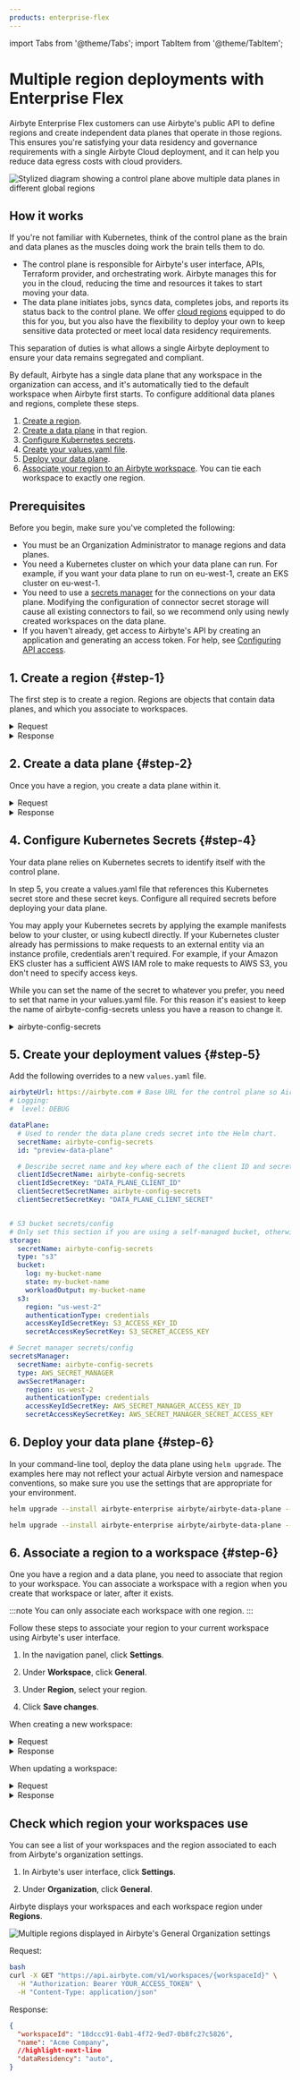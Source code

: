```yaml
---
products: enterprise-flex
---
```


import Tabs from '@theme/Tabs';
import TabItem from '@theme/TabItem';

# Multiple region deployments with Enterprise Flex

Airbyte Enterprise Flex customers can use Airbyte's public API to define regions and create independent data planes that operate in those regions. This ensures you're satisfying your data residency and governance requirements with a single Airbyte Cloud deployment, and it can help you reduce data egress costs with cloud providers.

![Stylized diagram showing a control plane above multiple data planes in different global regions](img/data-planes.png)

## How it works
If you're not familiar with Kubernetes, think of the control plane as the brain and data planes as the muscles doing work the brain tells them to do.

- The control plane is responsible for Airbyte's user interface, APIs, Terraform provider, and orchestrating work. Airbyte manages this for you in the cloud, reducing the time and resources it takes to start moving your data.
- The data plane initiates jobs, syncs data, completes jobs, and reports its status back to the control plane. We offer [cloud regions](https://docs.airbyte.com/platform/cloud/managing-airbyte-cloud/manage-data-residency) equipped to do this for you, but you also have the flexibility to deploy your own to keep sensitive data protected or meet local data residency requirements. 

This separation of duties is what allows a single Airbyte deployment to ensure your data remains segregated and compliant.

By default, Airbyte has a single data plane that any workspace in the organization can access, and it's automatically tied to the default workspace when Airbyte first starts. To configure additional data planes and regions, complete these steps.

1. [Create a region](#step-1).
2. [Create a data plane](#step-2) in that region.
3. [Configure Kubernetes secrets](#step-3).
4. [Create your values.yaml file](#step-4).
5. [Deploy your data plane](#step-5).
6. [Associate your region to an Airbyte workspace](#step-6). You can tie each workspace to exactly one region.


## Prerequisites

Before you begin, make sure you've completed the following:

 - You must be an Organization Administrator to manage regions and data planes.
- You need a Kubernetes cluster on which your data plane can run. For example, if you want your data plane to run on eu-west-1, create an EKS cluster on eu-west-1.
- You need to use a [secrets manager](https://docs.airbyte.com/platform/deploying-airbyte/integrations/secrets) for the connections on your data plane. Modifying the configuration of connector secret storage will cause all existing connectors to fail, so we recommend only using newly created workspaces on the data plane.
- If you haven't already, get access to Airbyte's API by creating an application and generating an access token. For help, see [Configuring API access](https://docs.airbyte.com/platform/using-airbyte/configuring-api-access).

## 1. Create a region {#step-1}

The first step is to create a region. Regions are objects that contain data planes, and which you associate to workspaces.

<details>
  <summary>Request</summary>

Send a POST request to /v1/regions/.

```bash
curl --request POST \
  --url https://api.airbyte.com/v1/regions \
  --header "Authorization: Bearer $TOKEN" \
  --header "Content-Type: application/json" \
  --data '{
  "name": "aws-us-east-1",
  "organizationId": "00000000-0000-0000-0000-000000000000"
}'
```
Include the following parameters in your request.

| Body parameter   | Required? | Description                                                                                                                              |
| ---------------- | --------- | ---------------------------------------------------------------------------------------------------------------------------------------- |
| `name`           | Required  | The name of your region in Airbyte. We reccomend as best practice that you include the cloud provider  (if applicable), and actual region in the name. |
| `organizationId` | Required  | Your Airbyte organization ID. To find this in the UI, navigate to `Settings` > `General`.                                             |
| `enabled`        | Optional  | Defaults to true. Set this to `false` if you don't want this region enabled.                                                             |

For additional request examples, see [the API reference](https://reference.airbyte.com/reference/regions#/).

</details>

<details>
  <summary>Response</summary>

Make note of your `regionId`. You need it to create a data plane.

```json title="200 Successful operation"
{
  //highlight-next-line
  "regionId": "uuid-string",
  "name": "region-name",
  "organizationId": "org-uuid-string",
  "enabled": true,
  "createdAt": "timestamp-string",
  "updatedAt": "timestamp-string"
}
```
</details>

## 2. Create a data plane {#step-2}

Once you have a region, you create a data plane within it.

<details>
  <summary>Request</summary>

Send a POST request to /v1/dataplanes.

```bash
curl -X POST https://api.airbyte.com/v1/dataplanes \
  --header "Authorization: Bearer $TOKEN" \
  --header "Content-Type: application/json" \
  -d '{
    "name": "aws-us-east-1",
    "regionId": "00000000-0000-0000-0000-000000000000"
  }'
```

Include the following parameters in your request.

| Body parameter | Required? | Description                                                                                                         |
| -------------- | --------- | ------------------------------------------------------------------------------------------------------------------- |
| `name`         | Required  | The name of your data plane. For simplicity, you might want to name it based on the region in which you created it. |
| `regionId`     | Optional  | The region this data plane belongs to.                                                                              |

For additional request examples, see [the API reference](https://reference.airbyte.com/reference/dataplanes#/).

</details>

<details>
  <summary>Response</summary>

Make note of your `dataplaneId`, `clientId` and `clientSecret`. You need these values later to deploy your data plane on Kubernetes.

```json title="200 Successful operation"
json
{
  "dataplaneId": "uuid-string",
  "clientId": "client-id-string",
  "clientSecret": "client-secret-string"
}
```

</details>


## 4. Configure Kubernetes Secrets {#step-4}

Your data plane relies on Kubernetes secrets to identify itself with the control plane.

In step 5, you create a values.yaml file that references this Kubernetes secret store and these secret keys. Configure all required secrets before deploying your data plane.

You may apply your Kubernetes secrets by applying the example manifests below to your cluster, or using kubectl directly. If your Kubernetes cluster already has permissions to make requests to an external entity via an instance profile, credentials aren't required. For example, if your Amazon EKS cluster has a sufficient AWS IAM role to make requests to AWS S3, you don't need to specify access keys.

While you can set the name of the secret to whatever you prefer, you need to set that name in your values.yaml file. For this reason it's easiest to keep the name of airbyte-config-secrets unless you have a reason to change it.

<details>
<summary>airbyte-config-secrets</summary>

<Tabs>
<TabItem value="S3" label="S3" default>

```yaml
apiVersion: v1
kind: Secret
metadata:
  name: airbyte-config-secrets
type: Opaque
data:
  # Insert the data plane credentials received in step 2
  DATA_PLANE_CLIENT_ID: your-data-plane-client-id
  DATA_PLANE_CLIENT_SECRET: your-data-plane-client-id
  
  # Only set these values if they are also set on your control plane
  AWS_SECRET_MANAGER_ACCESS_KEY_ID: your-aws-secret-manager-access-key
  AWS_SECRET_MANAGER_SECRET_ACCESS_KEY: your-aws-secret-manager-secret-key
  S3_ACCESS_KEY_ID: your-s3-access-key
  S3_SECRET_ACCESS_KEY: your-s3-secret-key
```

Apply your secrets manifest in your command-line tool with `kubectl`: `kubectl apply -f <file>.yaml -n <namespace>`.

You can also use `kubectl` to create the secret directly from the command-line tool:

```bash
kubectl create secret generic airbyte-config-secrets \
  --from-literal=license-key='' \
  --from-literal=data_plane_client_id='' \
  --from-literal=data_plane_client_secret='' \
  --from-literal=s3-access-key-id='' \
  --from-literal=s3-secret-access-key='' \
  --from-literal=aws-secret-manager-access-key-id='' \
  --from-literal=aws-secret-manager-secret-access-key='' \
  --namespace airbyte
```

</TabItem>
<TabItem value="GCS" label="GCS">

First, create a new file `gcp.json` containing the credentials JSON blob for the service account you are looking to assume.

```yaml
apiVersion: v1
kind: Secret
metadata:
  name: airbyte-config-secrets
type: Opaque
stringData:
  # Insert the data plane credentials received in step 2
  DATA_PLANE_CLIENT_ID: your-data-plane-client-id
  DATA_PLANE_CLIENT_SECRET: your-data-plane-client-id
  
  # Only set these values if they are also set on your control plane
  AWS_SECRET_MANAGER_ACCESS_KEY_ID: your-aws-secret-manager-access-key
  AWS_SECRET_MANAGER_SECRET_ACCESS_KEY: your-aws-secret-manager-secret-key
  S3_ACCESS_KEY_ID: your-s3-access-key
  S3_SECRET_ACCESS_KEY: your-s3-secret-key

  # GCP Secrets
  gcp.json: <CREDENTIALS_JSON_BLOB>
```

Apply your secrets manifest in your command-line tool with `kubectl`: `kubectl apply -f <file>.yaml -n <namespace>`.

You can also use `kubectl` to create the secret directly from the command-line tool:

```bash
kubectl create secret generic airbyte-config-secrets \
  --from-literal=license-key='' \
  --from-literal=data_plane_client_id='' \
  --from-literal=data_plane_client_secret='' \
  --from-literal=s3-access-key-id='' \
  --from-literal=s3-secret-access-key='' \
  --from-literal=aws-secret-manager-access-key-id='' \
  --from-literal=aws-secret-manager-secret-access-key='' \
  --from-file=gcp.json
  --namespace airbyte
```

</TabItem>
</Tabs>
</details>

## 5. Create your deployment values {#step-5}

Add the following overrides to a new `values.yaml` file.

```yaml title="values.yaml"
airbyteUrl: https://airbyte.com # Base URL for the control plane so Airbyte knows where to authenticate
# Logging:
#  level: DEBUG

dataPlane:
  # Used to render the data plane creds secret into the Helm chart.
  secretName: airbyte-config-secrets
  id: "preview-data-plane"

  # Describe secret name and key where each of the client ID and secret are stored
  clientIdSecretName: airbyte-config-secrets
  clientIdSecretKey: "DATA_PLANE_CLIENT_ID"
  clientSecretSecretName: airbyte-config-secrets
  clientSecretSecretKey: "DATA_PLANE_CLIENT_SECRET"


# S3 bucket secrets/config
# Only set this section if you are using a self-managed bucket, otherwise it can be omitted.
storage:
  secretName: airbyte-config-secrets
  type: "s3"
  bucket:
    log: my-bucket-name
    state: my-bucket-name
    workloadOutput: my-bucket-name 
  s3:
    region: "us-west-2"
    authenticationType: credentials
    accessKeyIdSecretKey: S3_ACCESS_KEY_ID
    secretAccessKeySecretKey: S3_SECRET_ACCESS_KEY

# Secret manager secrets/config
secretsManager:
  secretName: airbyte-config-secrets
  type: AWS_SECRET_MANAGER
  awsSecretManager:
    region: us-west-2 
    authenticationType: credentials
    accessKeyIdSecretKey: AWS_SECRET_MANAGER_ACCESS_KEY_ID 
    secretAccessKeySecretKey: AWS_SECRET_MANAGER_SECRET_ACCESS_KEY
```

## 6. Deploy your data plane {#step-6}

In your command-line tool, deploy the data plane using `helm upgrade`. The examples here may not reflect your actual Airbyte version and namespace conventions, so make sure you use the settings that are appropriate for your environment.

```bash title="Example using the default namespace in your cluster"
helm upgrade --install airbyte-enterprise airbyte/airbyte-data-plane --version 1.8.1 --values values.yaml
```

```bash title="Example using or creating a namespace called 'airbyte-dataplane'"
helm upgrade --install airbyte-enterprise airbyte/airbyte-data-plane --version 1.8.1 -n airbyte-dataplane --create-namespace --values values.yaml
```

## 6. Associate a region to a workspace {#step-6}

One you have a region and a data plane, you need to associate that region to your workspace. You can associate a workspace with a region when you create that workspace or later, after it exists.

:::note
You can only associate each workspace with one region.
:::

<Tabs>
  <TabItem value="workspace-association-ui" label="UI" default>

Follow these steps to associate your region to your current workspace using Airbyte's user interface.

1. In the navigation panel, click **Settings**.

2. Under **Workspace**, click **General**.

3. Under **Region**, select your region.

4. Click **Save changes**.

  </TabItem>
  <TabItem value="workspace-association-api" label="API">

When creating a new workspace:

<details>
  <summary>Request</summary>

Send a POST request to /v1/workspaces/

```bash
curl -X POST "api.airbyte.com/v1/workspaces" \
  --header "Authorization: Bearer $TOKEN" \
  --header "Content-Type: application/json" \
  -d '{
    "name": "My New Workspace",
    "dataResidency": "auto"
  }'
```

Include the following parameters in your request.

| Body parameter  | Description                                               |
| --------------- | --------------------------------------------------------- |
| `name`          | The name of your workspace in Airbyte.                    |
| `dataResidency` | A string with a region identifier you received in step 1. |

For additional request examples, see [the API reference](https://reference.airbyte.com/reference/workspaces#/).

</details>

<details>
  <summary>Response</summary>

```json
{
  "workspaceId": "uuid-string",
  "name": "workspace-name",
  "dataResidency": "auto",
  "notifications": {
    "failure": {},
    "success": {}
  }
}
```

</details>

When updating a workspace:

<details>
  <summary>Request</summary>

Send a PATCH request to /v1/workspaces/`{workspaceId}`.

```bash
curl -X PATCH "https://api.airbyte.com/v1/workspaces/{workspaceId}" \
  --header "Authorization: Bearer $TOKEN" \
  --header "Content-Type: application/json" \
  -d '{
    "name": "Updated Workspace Name",
    "dataResidency": "us-west"
  }'
```

Include the following parameters in your request.

| Body parameter  | Description                                               |
| --------------- | --------------------------------------------------------- |
| `name`          | The name of your workspace in Airbyte.                    |
| `dataResidency` | A string with a region identifier you received in step 1. |

For additional request examples, see [the API reference](https://reference.airbyte.com/reference/workspaces#/).

</details>

<details>
  <summary>Response</summary>

```json
{
  "workspaceId": "uuid-string",
  "name": "updated-workspace-name",
  "dataResidency": "region-identifier",
  "notifications": {
    "failure": {},
    "success": {}
  }
}
```

</details>
  </TabItem>
</Tabs>


## Check which region your workspaces use

<Tabs>
  <TabItem value="check-regions" label="UI" default>

You can see a list of your workspaces and the region associated to each from Airbyte's organization settings.

1. In Airbyte's user interface, click **Settings**.

2. Under **Organization**, click **General**.

Airbyte displays your workspaces and each workspace region under **Regions**.

![Multiple regions displayed in Airbyte's General Organization settings](img/multiple-regions-in-airbyte.png)

  </TabItem>
  <TabItem value="check-regions-api" label="API">

Request:

```bash
bash
curl -X GET "https://api.airbyte.com/v1/workspaces/{workspaceId}" \
  -H "Authorization: Bearer YOUR_ACCESS_TOKEN" \
  -H "Content-Type: application/json"
```

Response:

```json
{
  "workspaceId": "18dccc91-0ab1-4f72-9ed7-0b8fc27c5826",
  "name": "Acme Company",
  //highlight-next-line
  "dataResidency": "auto",
}
```

  </TabItem>
</Tabs>
